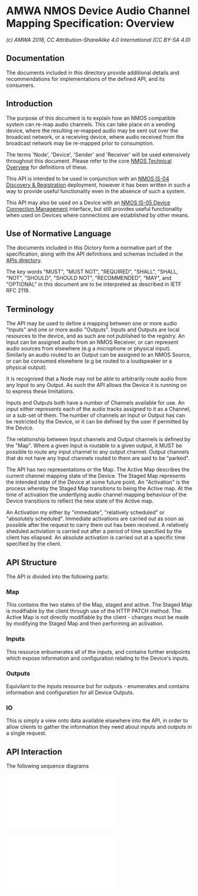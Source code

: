 # AMWA NMOS Device Audio Channel Mapping Specification: Overview

_(c) AMWA 2018, CC Attribution-ShareAlike 4.0 International (CC BY-SA 4.0)_

## Documentation

The documents included in this directory provide additional details and recommendations for implementations of the defined API, and its consumers.

## Introduction
The purpose of this document is to explain how an NMOS compatible system can re-map audio channels. This can take place on a sending device, where the resulting re-mapped audio may be sent out over the broadcast network, or a receiving device, where audio received from the broadcast network may be re-mapped prior to consumption.

The terms 'Node', 'Device', 'Sender' and 'Receiver' will be used extensively throughout this document. Please refer to the core [NMOS Technical Overview](https://github.com/AMWA-TV/nmos/blob/master/NMOS%20Technical%20Overview.md) for definitions of these.

This API is intended to be used in conjunction with an [NMOS IS-04 Discovery & Registration](https://github.com/AMWA-TV/nmos-discovery-registration) deployment, however it has been written in such a way to provide useful functionality even in the absence of such a system.

This API may also be used on a Device with an [NMOS IS-05 Device Connection Management](https://github.com/AMWA-TV/nmos-device-connection-management) interface, but still provides useful functionality when used on Devices where connections are established by other means.

## Use of Normative Language
The documents included in this Dictory form a normative part of the specification, along with the API definitions and schemas included in the [APIs directory](../APIs).

The key words "MUST", "MUST NOT", "REQUIRED", "SHALL", "SHALL, "NOT", "SHOULD", "SHOULD NOT", "RECOMMENDED",  "MAY", and "OPTIONAL" in this document are to be interpreted as described in IETF RFC 2119.

## Terminology

The API may be used to define a mapping between one or more audio "Inputs" and one or more audio "Outputs". Inputs and Outputs are local resources to the device, and as such are not published to the registry. An Input can be assigned audio from an NMOS Receiver, or can represent audio sources from elsewhere (e.g a microphone or physical input). Similarly an audio routed to an Output can be assigned to an NMOS Source, or can be consumed elsewhere (e.g be routed to a loudspeaker or a physical output).

It is recognised that a Node may not be able to arbitrarily route audio from any Input to any Output. As such the API allows the Device it is running on to express these limitations.

Inputs and Outputs both have a number of Channels available for use. An input either represents each of the audio tracks assigned to it as a Channel, or a sub-set of them. The number of channels an Input or Output has can be restricted by the Device, or it can be defined by the user if permitted by the Device.

The relationship between Input channels and Output channels is defined by the "Map". Where a given Input is routable to a given output, it MUST be possible to route any input channel to any output channel. Output channels that do not have any Input channels routed to them are said to be "parked".

The API has two representations or the Map. The Active Map describes the current channel mapping state of the Device. The Staged Map represents the intended state of the Device at some future point. An "Activation" is the process whereby the Staged Map transitions to being the Active map. At the time of activation the undertlying audio channel mapping behaviour of the Device transitions to reflect the new state of the Active map.

An Activation my either by "immediate", "relatively scheduled" or "absolutely scheduled". Immediate activations are carried out as soon as possible after the request to carry them out has been received. A relatively sheduled activiation is carried out after a period of time specified by the client has ellapsed. An absolute activation is carried out at a specific time specified by the client.

## API Structure

The API is divided into the following parts:

### Map
This contains the two states of the Map, staged and active. The Staged Map is modifiable by the client through use of the HTTP PATCH method. The Active Map is not directly modifiable by the client - changes must be made by modifying the Staged Map and then performing an activation.

### Inputs
This resource enbumerates all of the inputs, and contains further endpoints which expose information and configuration relating to the Device's inputs.

### Outputs
Equivilant to the inputs resource but for outputs - enumerates and contains information and configuration for all Device Outputs.

### IO
This is simply a view onto data available elsewhere into the API, in order to allow clients to gather the information they need about inputs and outputs in a single request.

## API Interaction

The following sequence diagrams 

![receiver side channel mapping workflow sequence diagram](images/receiver-side-sequence-diagram.pdf "Receiver Side Sequence Diagram")

![sender side channel mapping workflow sequence diagram](images/sender-side-sequence-diagram.pdf)